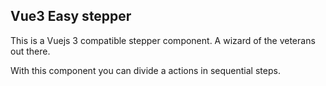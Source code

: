 ## Vue3 Easy stepper

This is a Vuejs 3 compatible stepper component. A wizard of the veterans out there.

With this component you can divide a actions in sequential steps.


